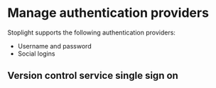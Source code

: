 # Manage authentication providers

Stoplight supports the following authentication providers:

- Username and password
- Social logins


## Version control service single sign on

<!-- coming July -->